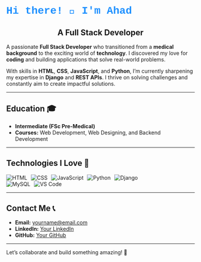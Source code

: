 # <span style="color: #1E90FF; font-family: 'Courier New', Courier, monospace;">Hi there! 👋 I'm Ahad</span>

<div align="center">

## **A Full Stack Developer**

</div>

A passionate **Full Stack Developer** who transitioned from a **medical background** to the exciting world of **technology**. I discovered my love for **coding** and building applications that solve real-world problems.

With skills in **HTML**, **CSS**, **JavaScript**, and **Python**, I’m currently sharpening my expertise in **Django** and **REST APIs**. I thrive on solving challenges and constantly aim to create impactful solutions.

---

## **Education 🎓**
- **Intermediate (FSc Pre-Medical)**
- **Courses:** Web Development, Web Designing, and Backend Development

---

## **Technologies I Love 🚀**
<div style="display: flex; gap: 10px;">
  <img src="https://img.shields.io/badge/HTML-%23E34F26.svg?style=for-the-badge&logo=HTML5&logoColor=white" alt="HTML">
  <img src="https://img.shields.io/badge/CSS-%231572B6.svg?style=for-the-badge&logo=CSS3&logoColor=white" alt="CSS">
  <img src="https://img.shields.io/badge/JavaScript-%23F7DF1E.svg?style=for-the-badgeJavascript&logo=&logoColor=black" alt="JavaScript">
  <img src="https://img.shields.io/badge/Python-%233776AB.svg?style=for-the-badge&logo=Python&logoColor=white" alt="Python">
  <img src="https://img.shields.io/badge/Django-%23092E20.svg?style=for-the-badge&logo=Django&logoColor=white" alt="Django">
</div>

<div style="display: flex; gap: 10px;">
  <img src="https://img.shields.io/badge/MySQL-%234479A1.svg?style=for-the-badge&logo=mysql&logoColor=white" alt="MySQL">
  <img src="https://img.shields.io/badge/VS%20Code-%23007ACC.svg?style=for-the-badge&logo=visual-studio-code&logoColor=white" alt="VS Code">
</div>

---





## **Contact Me 📞**
- **Email:** [yourname@email.com](mailto:yourname@email.com)
- **LinkedIn:** [Your LinkedIn](https://www.linkedin.com/)
- **GitHub:** [Your GitHub](https://github.com/yourusername)

---

Let’s collaborate and build something amazing! 🚀
